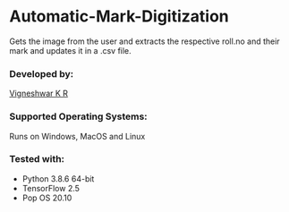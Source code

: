 # Automatic-Mark-Digitization 
Gets the image from the user and extracts the respective roll.no and their mark and updates it in a .csv file.

### Developed by: 
[Vigneshwar K R](https://github.com/ToastCoder)

### Supported Operating Systems: 
Runs on Windows, MacOS and Linux 

### Tested with: 
* Python 3.8.6 64-bit 
* TensorFlow 2.5 
* Pop OS 20.10 